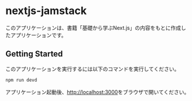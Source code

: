 # nextjs-jamstack

このアプリケーションは、書籍「基礎から学ぶNext.js」の内容をもとに作成したアプリケーションです。

## Getting Started

このアプリケーションを実行するには以下のコマンドを実行してください。

```bash
npm run devd
```

アプリケーション起動後、[http://localhost:3000](http://localhost:3000)をブラウザで開いてください。
